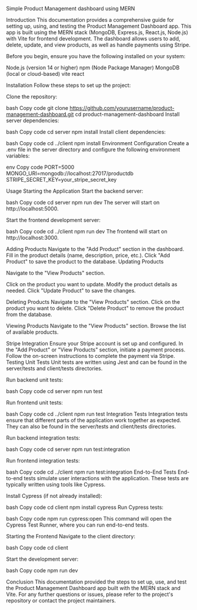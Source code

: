 Simple Product Management dashboard using MERN

Introduction
This documentation provides a comprehensive guide for setting up, using, and testing the Product Management Dashboard app. This app is built using the MERN stack (MongoDB, Express.js, React.js, Node.js) with Vite for frontend development. The dashboard allows users to add, delete, update, and view products, as well as handle payments using Stripe.


Before you begin, ensure you have the following installed on your system:

Node.js (version 14 or higher)
npm (Node Package Manager)
MongoDB (local or cloud-based)
vite react


Installation
Follow these steps to set up the project:

Clone the repository:

bash
Copy code
git clone https://github.com/yourusername/product-management-dashboard.git
cd product-management-dashboard
Install server dependencies:

bash
Copy code
cd server
npm install
Install client dependencies:

bash
Copy code
cd ../client
npm install
Environment Configuration
Create a .env file in the server directory and configure the following environment variables:

env
Copy code
PORT=5000
MONGO_URI=mongodb://localhost:27017/productdb
STRIPE_SECRET_KEY=your_stripe_secret_key


Usage
Starting the Application
Start the backend server:

bash
Copy code
cd server
npm run dev
The server will start on http://localhost:5000.

Start the frontend development server:

bash
Copy code
cd ../client
npm run dev
The frontend will start on http://localhost:3000.

Adding Products
Navigate to the "Add Product" section in the dashboard.
Fill in the product details (name, description, price, etc.).
Click "Add Product" to save the product to the database.
Updating Products

Navigate to the "View Products" section.

Click on the product you want to update.
Modify the product details as needed.
Click "Update Product" to save the changes.

Deleting Products
Navigate to the "View Products" section.
Click on the product you want to delete.
Click "Delete Product" to remove the product from the database.

Viewing Products
Navigate to the "View Products" section.
Browse the list of available products.

Stripe Integration
Ensure your Stripe account is set up and configured.
In the "Add Product" or "View Products" section, initiate a payment process.
Follow the on-screen instructions to complete the payment via Stripe.
Testing
Unit Tests
Unit tests are written using Jest and can be found in the server/tests and client/tests directories.

Run backend unit tests:

bash
Copy code
cd server
npm run test


Run frontend unit tests:

bash
Copy code
cd ../client
npm run test
Integration Tests
Integration tests ensure that different parts of the application work together as expected. They can also be found in the server/tests and client/tests directories.

Run backend integration tests:

bash
Copy code
cd server
npm run test:integration


Run frontend integration tests:

bash
Copy code
cd ../client
npm run test:integration
End-to-End Tests
End-to-end tests simulate user interactions with the application. These tests are typically written using tools like Cypress.

Install Cypress (if not already installed):

bash
Copy code
cd client
npm install cypress
Run Cypress tests:

bash
Copy code
npm run cypress:open
This command will open the Cypress Test Runner, where you can run end-to-end tests.


Starting the Frontend
Navigate to the client directory:

bash
Copy code
cd client


Start the development server:

bash
Copy code
npm run dev


Conclusion
This documentation provided the steps to set up, use, and test the Product Management Dashboard app built with the MERN stack and Vite. For any further questions or issues, please refer to the project's repository or contact the project maintainers.